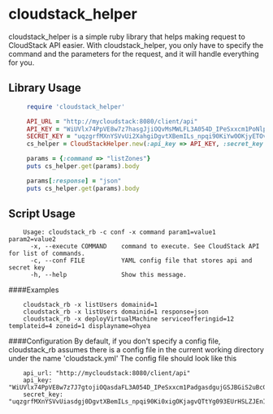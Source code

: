 # cloudstack_helper
cloudstack_helper is a simple ruby library that helps making request to CloudStack API easier. With cloudstack_helper, you only have to specify the command and the parameters for the request, and it will handle everything for you.

## Library Usage

```ruby
     require 'cloudstack_helper'

     API_URL = "http://mycloudstack:8080/client/api"
     API_KEY = "WiUVlx74PpVE8w7z7hasgJjiOQvMsMWLFL3A054D_IPeSxxcm1PoNlpYlA2ujGSJBGiS2uBcG0GoLwLisosDCA"
     SECRET_KEY = "uqzgrfMXnYSVvUi2XahgiDgvtXBemILs_npqi90KiYw0OKjyETOvQTtYg093EUrHSLZJEnI3lV1z9PrQmv2SxQ"
     cs_helper = CloudStackHelper.new(:api_key => API_KEY, :secret_key => SECRET_KEY, :api_url => API_URL)

     params = {:command => "listZones"}
     puts cs_helper.get(params).body

     params[:response] = "json"
     puts cs_helper.get(params).body
```

## Script Usage
```
    Usage: cloudstack_rb -c conf -x command param1=value1 param2=value2
      -x, --execute COMMAND    command to execute. See CloudStack API for list of commands.
      -c, --conf FILE          YAML config file that stores api and secret key
      -h, --help               Show this message.

```

####Examples
```
    cloudstack_rb -x listUsers domainid=1
    cloudstack_rb -x listUsers domainid=1 response=json
    cloudstack_rb -x deployVirtualMachine serviceofferingid=12 templateid=4 zoneid=1 displayname=ohyea
```

####Configuration
By default, if you don't specify a config file, cloudstack_rb assumes there is a config file in the current working directory under the name 'cloudstack.yml'
The config file should look like this
```
    api_url: "http://mycloudstack:8080/client/api"
    api_key: "WiUVlx74PpVE8w7z7J7gtojiOQasdaFL3A054D_IPeSxxcm1PadgasdgujGSJBGiS2uBcG0GoLwLisosDCA"
    secret_key: "uqzgrfMXnYSVvUiasdgj0DgvtXBemILs_npqi90Ki0xigOKjagvQTtYg093EUrHSLZJEnI3lV1z9PrQmv2SxQ"
````
